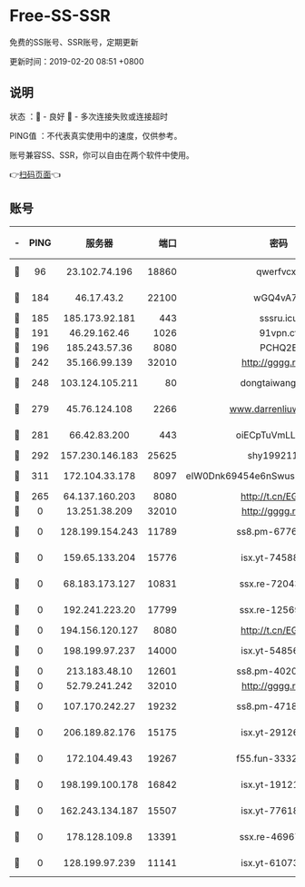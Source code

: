 # Free-SS-SSR

免费的SS账号、SSR账号，定期更新

更新时间：2019-02-20 08:51 +0800

## 说明

状态     ：🙂 - 良好 🙁 - 多次连接失败或连接超时

PING值   ：不代表真实使用中的速度，仅供参考。

账号兼容SS、SSR，你可以自由在两个软件中使用。

👉[扫码页面](https://liesauer.github.io/free-ss-ssr.github.io/)👈

## 账号

|-|PING|服务器|端口|密码|加密方式|区域|
|:----:|:----:|:-----:|-----:|:----:|:----:|:----:|
|🙂|96|23.102.74.196|18860|qwerfvcxz|aes-256-gcm|JP|
|🙂|184|46.17.43.2|22100|wGQ4vA7D|aes-256-gcm|RU|
|🙂|185|185.173.92.181|443|sssru.icu|rc4-md5|RU|
|🙂|191|46.29.162.46|1026|91vpn.cf|rc4-md5|RU|
|🙂|196|185.243.57.36|8080|PCHQ2E|rc4-md5|US|
|🙂|242|35.166.99.139|32010|http://gggg.rocks|chacha20|US|
|🙂|248|103.124.105.211|80|dongtaiwang.com|aes-256-cfb|US|
|🙂|279|45.76.124.108|2266|www.darrenliuwei.com|aes-256-cfb|AU|
|🙂|281|66.42.83.200|443|oiECpTuVmLLxk4Ts|aes-256-cfb|US|
|🙂|292|157.230.146.183|25625|shy19921124|rc4-md5|US|
|🙂|311|172.104.33.178|8097|eIW0Dnk69454e6nSwuspv9DmS201tQ0D|aes-256-cfb|SG|
|🙂|265|64.137.160.203|8080|http://t.cn/EGJIyrl|rc4-md5|CA|
|🙁|0|13.251.38.209|32010|http://gggg.rocks|chacha20|SG|
|🙁|0|128.199.154.243|11789|ss8.pm-67760833|aes-256-cfb|SG|
|🙁|0|159.65.133.204|15776|isx.yt-74588926|aes-256-cfb|SG|
|🙁|0|68.183.173.127|10831|ssx.re-72043236|aes-256-cfb|US|
|🙁|0|192.241.223.20|17799|ssx.re-12569451|aes-256-cfb|US|
|🙁|0|194.156.120.127|8080|http://t.cn/EGJIyrl|rc4-md5|RU|
|🙁|0|198.199.97.237|14000|isx.yt-54856932|aes-256-cfb|US|
|🙁|0|213.183.48.10|12601|ss8.pm-40202630|rc4-md5|RU|
|🙁|0|52.79.241.242|32010|http://gggg.rocks|chacha20|KR|
|🙁|0|107.170.242.27|19232|ss8.pm-47184551|aes-256-cfb|US|
|🙁|0|206.189.82.176|15175|isx.yt-29126697|aes-256-cfb|SG|
|🙁|0|172.104.49.43|19267|f55.fun-33324216|aes-256-cfb|SG|
|🙁|0|198.199.100.178|16842|isx.yt-19121084|aes-256-cfb|US|
|🙁|0|162.243.134.187|15507|isx.yt-77618718|aes-256-cfb|US|
|🙁|0|178.128.109.8|13391|ssx.re-46967706|aes-256-cfb|SG|
|🙁|0|128.199.97.239|11141|isx.yt-61073883|aes-256-cfb|SG|
